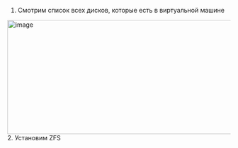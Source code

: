 1. Смотрим список всех дисков, которые есть в виртуальной машине
<img width="519" height="259" alt="image" src="https://github.com/user-attachments/assets/ae1bba4b-902c-4001-9114-d96f1e58f0ac" />
2. Установим ZFS
